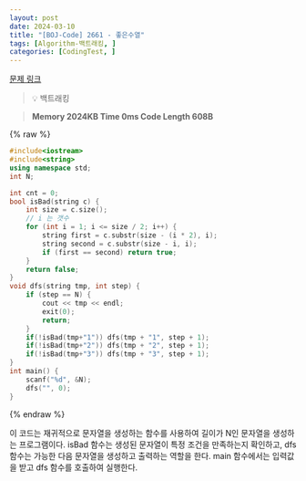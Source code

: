 ```yaml
---
layout: post
date: 2024-03-10
title: "[BOJ-Code] 2661 - 좋은수열"
tags: [Algorithm-백트래킹, ]
categories: [CodingTest, ]
---
```


[문제 링크](https://www.acmicpc.net/problem/2661)


> 💡 백트래킹


> **Memory   2024KB                                   Time   0ms                                Code Length   608B**



{% raw %}
```c++
#include<iostream>
#include<string>
using namespace std;
int N;

int cnt = 0;
bool isBad(string c) {
	int size = c.size();
	// i 는 갯수
	for (int i = 1; i <= size / 2; i++) {
		string first = c.substr(size - (i * 2), i);
		string second = c.substr(size - i, i);
		if (first == second) return true;
	}
	return false;
}
void dfs(string tmp, int step) {
	if (step == N) {
		cout << tmp << endl;
		exit(0);
		return;
	}
	if(!isBad(tmp+"1")) dfs(tmp + "1", step + 1);
	if(!isBad(tmp+"2")) dfs(tmp + "2", step + 1);
	if(!isBad(tmp+"3")) dfs(tmp + "3", step + 1);
}
int main() {
	scanf("%d", &N);
	dfs("", 0);
}
```
{% endraw %}



이 코드는 재귀적으로 문자열을 생성하는 함수를 사용하여 길이가 N인 문자열을 생성하는 프로그램이다. isBad 함수는 생성된 문자열이 특정 조건을 만족하는지 확인하고, dfs 함수는 가능한 다음 문자열을 생성하고 출력하는 역할을 한다. main 함수에서는 입력값을 받고 dfs 함수를 호출하여 실행한다.

